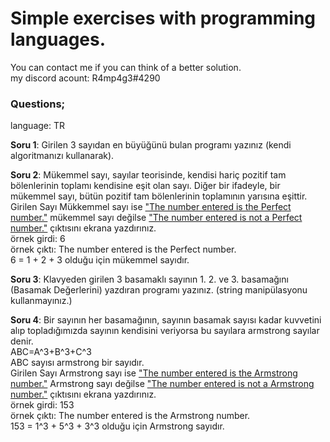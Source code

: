 

<b><h1>Simple exercises with programming languages.</h1></b>

You can contact me if you can think of a better solution.<br>
my discord acount: R4mp4g3#4290

<h3>Questions;</h3>
language: TR

<b>Soru 1</b>: Girilen 3 sayıdan en büyüğünü bulan programı yazınız (kendi algoritmanızı kullanarak).

<b>Soru 2</b>: Mükemmel sayı, sayılar teorisinde, kendisi hariç pozitif tam bölenlerinin toplamı kendisine eşit olan sayı. Diğer bir ifadeyle, bir mükemmel sayı, bütün pozitif tam bölenlerinin toplamının yarısına eşittir.<br>Girilen Sayı Mükkemmel sayı ise <u>"The number entered is the Perfect number."</u> mükemmel sayı değilse <u>"The number entered is not a Perfect number."</u> çıktısını ekrana yazdırınız.<br>
örnek girdi: 6<br>
örnek çıktı: The number entered is the Perfect number.<br>
6 = 1 + 2 + 3 olduğu için mükemmel sayıdır.<br>

<b>Soru 3</b>: Klavyeden girilen 3 basamaklı sayının 1. 2. ve 3. basamağını (Basamak Değerlerini) yazdıran programı yazınız. (string manipülasyonu kullanmayınız.)<br>

<b>Soru 4</b>: Bir sayının her basamağının, sayının basamak sayısı kadar kuvvetini alıp topladığımızda sayının kendisini veriyorsa bu sayılara armstrong sayılar denir.<br>
ABC=A^3+B^3+C^3<br>ABC sayısı armstrong bir sayıdır.<br>
Girilen Sayı Armstrong sayı ise <u>"The number entered is the Armstrong number."</u> Armstrong sayı değilse <u>"The number entered is not a Armstrong number."</u> çıktısını ekrana yazdırınız.<br>
örnek girdi: 153<br>
örnek çıktı: The number entered is the Armstrong number.<br>
153 = 1^3 + 5^3 + 3^3 olduğu için Armstrong sayıdır.<br>














